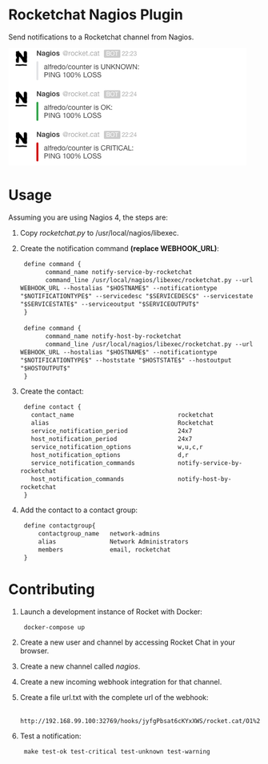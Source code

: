 # Rocketchat Nagios Plugin
Send notifications to a Rocketchat channel from Nagios.

![Screenshot](images/screenshot.png)

# Usage
Assuming you are using Nagios 4, the steps are:

1. Copy _rocketchat.py_ to /usr/local/nagios/libexec.
2. Create the notification command __(replace WEBHOOK_URL)__:

        define command {
              command_name notify-service-by-rocketchat
              command_line /usr/local/nagios/libexec/rocketchat.py --url WEBHOOK_URL --hostalias "$HOSTNAME$" --notificationtype "$NOTIFICATIONTYPE$" --servicedesc "$SERVICEDESC$" --servicestate "$SERVICESTATE$" --serviceoutput "$SERVICEOUTPUT$"
        }

        define command {
              command_name notify-host-by-rocketchat
              command_line /usr/local/nagios/libexec/rocketchat.py --url WEBHOOK_URL --hostalias "$HOSTNAME$" --notificationtype "$NOTIFICATIONTYPE$" --hoststate "$HOSTSTATE$" --hostoutput "$HOSTOUTPUT$"
        }

3. Create the contact:

        define contact {
          contact_name                             rocketchat
          alias                                    Rocketchat
          service_notification_period              24x7
          host_notification_period                 24x7
          service_notification_options             w,u,c,r
          host_notification_options                d,r
          service_notification_commands            notify-service-by-rocketchat
          host_notification_commands               notify-host-by-rocketchat
        }

4. Add the contact to a contact group:


        define contactgroup{
            contactgroup_name   network-admins
            alias               Network Administrators
            members             email, rocketchat
        }

# Contributing
1. Launch a development instance of Rocket with Docker:

        docker-compose up


2. Create a new user and channel by accessing Rocket Chat in your browser.

3. Create a new channel called _nagios_.

4. Create a new incoming webhook integration for that channel.

5. Create a file url.txt with the complete url of the webhook:

        http://192.168.99.100:32769/hooks/jyfgPbsat6cKYxXWS/rocket.cat/O1%2B5u6L2OzvJJYyH6wcfEYifcbbUvoOVsP37Zd%2Fc3b0%3D

6. Test a notification:

        make test-ok test-critical test-unknown test-warning
